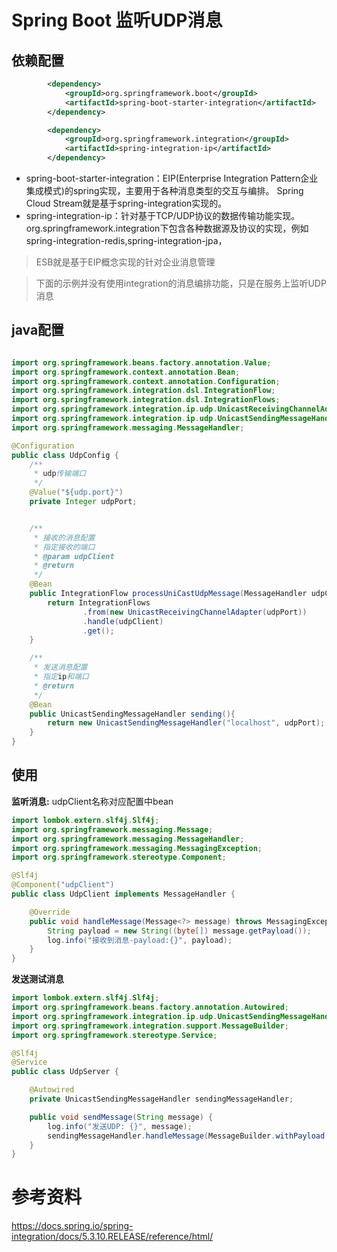 # Spring Boot 监听UDP消息
## 依赖配置
```xml
        <dependency>
            <groupId>org.springframework.boot</groupId>
            <artifactId>spring-boot-starter-integration</artifactId>
        </dependency>

        <dependency>
            <groupId>org.springframework.integration</groupId>
            <artifactId>spring-integration-ip</artifactId>
        </dependency>
```
* spring-boot-starter-integration：EIP(Enterprise Integration Pattern企业集成模式)的spring实现，主要用于各种消息类型的交互与编排。
  Spring Cloud Stream就是基于spring-integration实现的。
* spring-integration-ip：针对基于TCP/UDP协议的数据传输功能实现。org.springframework.integration下包含各种数据源及协议的实现，例如spring-integration-redis,spring-integration-jpa，

> ESB就是基于EIP概念实现的针对企业消息管理

> 下面的示例并没有使用integration的消息编排功能，只是在服务上监听UDP消息
## java配置
```java

import org.springframework.beans.factory.annotation.Value;
import org.springframework.context.annotation.Bean;
import org.springframework.context.annotation.Configuration;
import org.springframework.integration.dsl.IntegrationFlow;
import org.springframework.integration.dsl.IntegrationFlows;
import org.springframework.integration.ip.udp.UnicastReceivingChannelAdapter;
import org.springframework.integration.ip.udp.UnicastSendingMessageHandler;
import org.springframework.messaging.MessageHandler;

@Configuration
public class UdpConfig {
    /**
     * udp传输端口
     */
    @Value("${udp.port}")
    private Integer udpPort;


    /**
     * 接收的消息配置
     * 指定接收的端口
     * @param udpClient
     * @return
     */
    @Bean
    public IntegrationFlow processUniCastUdpMessage(MessageHandler udpClient) {
        return IntegrationFlows
                .from(new UnicastReceivingChannelAdapter(udpPort))
                .handle(udpClient)
                .get();
    }

    /**
     * 发送消息配置
     * 指定ip和端口
     * @return
     */
    @Bean
    public UnicastSendingMessageHandler sending(){
        return new UnicastSendingMessageHandler("localhost", udpPort);
    }
}
```
## 使用
**监听消息:** udpClient名称对应配置中bean
```java
import lombok.extern.slf4j.Slf4j;
import org.springframework.messaging.Message;
import org.springframework.messaging.MessageHandler;
import org.springframework.messaging.MessagingException;
import org.springframework.stereotype.Component;

@Slf4j
@Component("udpClient")
public class UdpClient implements MessageHandler {

    @Override
    public void handleMessage(Message<?> message) throws MessagingException {
        String payload = new String((byte[]) message.getPayload());
        log.info("接收到消息-payload:{}", payload);
    }
}
```

**发送测试消息**
```java
import lombok.extern.slf4j.Slf4j;
import org.springframework.beans.factory.annotation.Autowired;
import org.springframework.integration.ip.udp.UnicastSendingMessageHandler;
import org.springframework.integration.support.MessageBuilder;
import org.springframework.stereotype.Service;

@Slf4j
@Service
public class UdpServer {

    @Autowired
    private UnicastSendingMessageHandler sendingMessageHandler;

    public void sendMessage(String message) {
        log.info("发送UDP: {}", message);
        sendingMessageHandler.handleMessage(MessageBuilder.withPayload(message).build());
    }
}
```

# 参考资料

https://docs.spring.io/spring-integration/docs/5.3.10.RELEASE/reference/html/